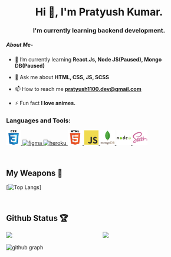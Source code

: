 <h1 align="center">Hi 👋, I'm Pratyush Kumar.</h1>
<h3 align="center">I'm currently learning backend development.</h3>

##### About Me-

- 🌱 I’m currently learning **React.Js, Node JS(Paused), Mongo DB(Paused)**

- 💬 Ask me about **HTML, CSS, JS, SCSS**

- 📫 How to reach me **pratyush1100.dev@gmail.com**

- ⚡ Fun fact **I love animes.**


<h3 align="left">Languages and Tools:</h3>
<p align="left"> <a href="https://www.w3schools.com/css/" target="_blank"> <img src="https://raw.githubusercontent.com/devicons/devicon/master/icons/css3/css3-original-wordmark.svg" alt="css3" width="40" height="40"/> </a> <a href="https://www.figma.com/" target="_blank"> <img src="https://www.vectorlogo.zone/logos/figma/figma-icon.svg" alt="figma" width="40" height="40"/> </a> <a href="https://heroku.com" target="_blank"> <img src="https://www.vectorlogo.zone/logos/heroku/heroku-icon.svg" alt="heroku" width="40" height="40"/> </a> <a href="https://www.w3.org/html/" target="_blank"> <img src="https://raw.githubusercontent.com/devicons/devicon/master/icons/html5/html5-original-wordmark.svg" alt="html5" width="40" height="40"/> </a> <a href="https://developer.mozilla.org/en-US/docs/Web/JavaScript" target="_blank"> <img src="https://raw.githubusercontent.com/devicons/devicon/master/icons/javascript/javascript-original.svg" alt="javascript" width="40" height="40"/> </a> <a href="https://www.mongodb.com/" target="_blank"> <img src="https://raw.githubusercontent.com/devicons/devicon/master/icons/mongodb/mongodb-original-wordmark.svg" alt="mongodb" width="40" height="40"/> </a> <a href="https://nodejs.org" target="_blank"> <img src="https://raw.githubusercontent.com/devicons/devicon/master/icons/nodejs/nodejs-original-wordmark.svg" alt="nodejs" width="40" height="40"/> </a> <a href="https://sass-lang.com" target="_blank"> <img src="https://raw.githubusercontent.com/devicons/devicon/master/icons/sass/sass-original.svg" alt="sass" width="40" height="40"/> </a> </p>
<br>

## My Weapons 🌟

[![Top Langs](https://github-readme-stats.vercel.app/api/top-langs/?username=pratyush1100&theme=react)]

<br>

## Github Status 🏆

<img  src="https://github-readme-stats.vercel.app/api?username=pratyush1100&count_private=true&show_icons=true&hide_border=true&theme=react" width="48%" align="right" >
<img  src="https://github-readme-streak-stats.herokuapp.com/?user=pratyush1100&theme=react" width="48%" >
<br>

![github graph](https://activity-graph.herokuapp.com/graph?username=pratyush1100&theme=react-dark)
<br>
